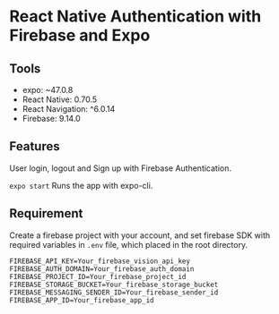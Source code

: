 # React Native Authentication with Firebase and Expo

## Tools

- expo: ~47.0.8
- React Native: 0.70.5
- React Navigation: ^6.0.14
- Firebase: 9.14.0

## Features

User login, logout and Sign up with Firebase Authentication.

`expo start`
Runs the app with expo-cli.

## Requirement

Create a firebase project with your account, and set firebase SDK with required variables in `.env` file, which placed in the root directory.

```
FIREBASE_API_KEY=Your_firebase_vision_api_key
FIREBASE_AUTH_DOMAIN=Your_firebase_auth_domain
FIREBASE_PROJECT_ID=Your_firebase_project_id
FIREBASE_STORAGE_BUCKET=Your_firebase_storage_bucket
FIREBASE_MESSAGING_SENDER_ID=Your_firebase_sender_id
FIREBASE_APP_ID=Your_firebase_app_id
```